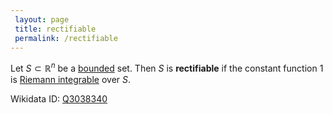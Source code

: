 ```yaml
---
 layout: page
 title: rectifiable
 permalink: /rectifiable
---
```

Let $S \subset\mathbb R^n$ be a [bounded](https://defsmath.github.io/DefsMath/bounded) set. Then $S$ is **rectifiable** if the constant function $1$ is [Riemann integrable](https://defsmath.github.io/DefsMath/Riemann_integrable) over $S$.

Wikidata ID: [Q3038340](https://www.wikidata.org/wiki/Q3038340)